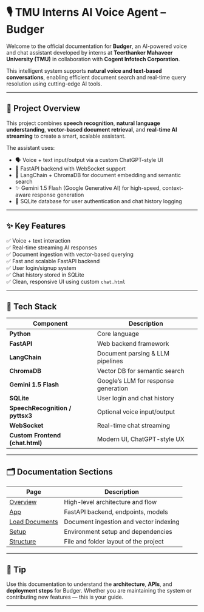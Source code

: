 # 🎙️ TMU Interns AI Voice Agent – Budger

Welcome to the official documentation for **Budger**, an AI-powered voice and chat assistant developed by interns at **Teerthanker Mahaveer University (TMU)** in collaboration with **Cogent Infotech Corporation**.

This intelligent system supports **natural voice and text-based conversations**, enabling efficient document search and real-time query resolution using cutting-edge AI tools.

---

## 🧠 Project Overview

This project combines **speech recognition**, **natural language understanding**, **vector-based document retrieval**, and **real-time AI streaming** to create a smart, scalable assistant.

The assistant uses:

- 🗣️ Voice + text input/output via a custom ChatGPT-style UI
- 🤖 FastAPI backend with WebSocket support
- 🧾 LangChain + ChromaDB for document embedding and semantic search
- ✨ Gemini 1.5 Flash (Google Generative AI) for high-speed, context-aware response generation
- 🧠 SQLite database for user authentication and chat history logging

---

## ✨ Key Features

✅ Voice + text interaction  
✅ Real-time streaming AI responses  
✅ Document ingestion with vector-based querying  
✅ Fast and scalable FastAPI backend  
✅ User login/signup system  
✅ Chat history stored in SQLite  
✅ Clean, responsive UI using custom `chat.html`

---

## 🧰 Tech Stack

| Component                     | Description |
|-------------------------------|-------------|
| **Python**                    | Core language |
| **FastAPI**                   | Web backend framework |
| **LangChain**                 | Document parsing & LLM pipelines |
| **ChromaDB**                  | Vector DB for semantic search |
| **Gemini 1.5 Flash**          | Google’s LLM for response generation |
| **SQLite**                    | User login and chat history |
| **SpeechRecognition / pyttsx3** | Optional voice input/output |
| **WebSocket**                 | Real-time chat streaming |
| **Custom Frontend (chat.html)** | Modern UI, ChatGPT-style UX |

---

## 🗂️ Documentation Sections

| Page                  | Description |
|-----------------------|-------------|
| [Overview](overview.md)         | High-level architecture and flow |
| [App](app.md)                   | FastAPI backend, endpoints, models |
| [Load Documents](load_documents.md) | Document ingestion and vector indexing |
| [Setup](setup.md)               | Environment setup and dependencies |
| [Structure](structure.md)       | File and folder layout of the project |

---

## 📍 Tip

Use this documentation to understand the **architecture**, **APIs**, and **deployment steps** for Budger. Whether you are maintaining the system or contributing new features — this is your guide.

---
